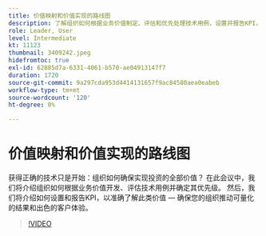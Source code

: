```yaml
---
title: 价值映射和价值实现的路线图
description: 了解组织如何根据业务价值制定、评估和优先处理技术用例，设置并报告KPI，确保您的组织推动可量化的结果和出色的客户体验。
role: Leader, User
level: Intermediate
kt: 11123
thumbnail: 3409242.jpeg
hidefromtoc: true
exl-id: 62885d7a-6331-4061-b570-ae04913147f7
duration: 1720
source-git-commit: 9a297cda953d4414131657f9ac84580aea0eabeb
workflow-type: tm+mt
source-wordcount: '120'
ht-degree: 0%

---
```


# 价值映射和价值实现的路线图

获得正确的技术只是开始：组织如何确保实现投资的全部价值？ 在此会议中，我们将介绍组织如何根据业务价值开发、评估技术用例并确定其优先级。 然后，我们将介绍如何设置和报告KPI，以准确了解此类价值 — 确保您的组织推动可量化的结果和出色的客户体验。

>[!VIDEO](https://video.tv.adobe.com/v/3409242/?quality=12&learn=on)
